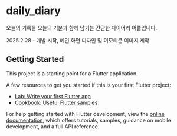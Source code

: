 # daily_diary

오늘의 기록을 오늘의 기분과 함께 남기는 간단한 다이어리 어플입니다.

2025.2.28 - 개발 시작, 메인 화면 디자인 및 이모티콘 이미지 제작

## Getting Started

This project is a starting point for a Flutter application.

A few resources to get you started if this is your first Flutter project:

- [Lab: Write your first Flutter app](https://docs.flutter.dev/get-started/codelab)
- [Cookbook: Useful Flutter samples](https://docs.flutter.dev/cookbook)

For help getting started with Flutter development, view the
[online documentation](https://docs.flutter.dev/), which offers tutorials,
samples, guidance on mobile development, and a full API reference.
